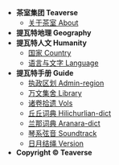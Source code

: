 - **茶室集团 Teaverse**
 	- [关于茶室 About](README.md)
- **提瓦特地理 Geography**
- **提瓦特人文 Humanity**
	- [国家 Country](humanity/country.md)
	- [语言与文字 Language](humanity/lang.md)
- **提瓦特手册 Guide**
	- [执政区划 Admin-region](geography/admin-region.md)
	- [万文集舍 Library](humanity/book.md)
	- [诸卷拾遗 Vols](humanity/note.md)
	- [丘丘词典 Hilichurlian-dict](humanity/hilichurlian-dictionary.md)
	- [兰那词典 Aranara-dict](humanity/aranara-dictionary.md)
	- [琴系弦音 Soundtrack](humanity/soundtrack.md)
	- [日月结绳 Version](version.md)
-  **Copyright © Teaverse**

